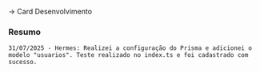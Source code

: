 -> Card Desenvolvimento
### Resumo
    31/07/2025 - Hermes: Realizei a configuração do Prisma e adicionei o modelo "usuarios". Teste realizado no index.ts e foi cadastrado com sucesso.